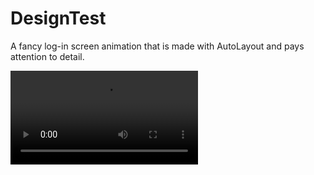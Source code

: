 # DesignTest
A fancy log-in screen animation that is made with AutoLayout and pays attention to detail.

![GIF](https://giant.gfycat.com/CriminalMajesticFlickertailsquirrel.webm)

